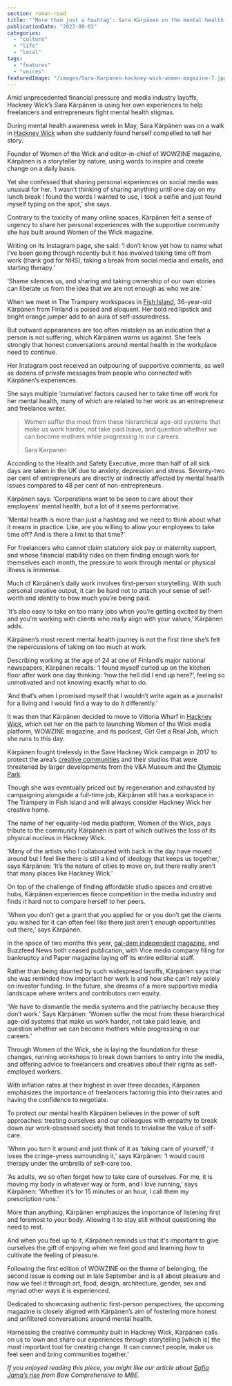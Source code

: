 ```yaml
---
section: roman-road
title: "‘More than just a hashtag’: Sara Kärpänen on the mental health crisis for East London’s freelancers"
publicationDate: "2023-08-03"
categories: 
  - "culture"
  - "life"
  - "local"
tags: 
  - "features"
  - "voices"
featuredImage: "/images/Sara-Karpanen-hackney-wick-women-magazine-7.jpg"
---
```


Amid unprecedented financial pressure and media industry layoffs, Hackney Wick’s Sara Kärpänen is using her own experiences to help freelancers and entrepreneurs fight mental health stigmas.

During mental health awareness week in May, Sara Kärpänen was on a walk in [Hackney Wick](https://romanroadlondon.com/hackney-wick-bars-restaurants-raves/) when she suddenly found herself compelled to tell her story. 

Founder of Women of the Wick and editor-in-chief of WOWZINE magazine, Kärpänen is a storyteller by nature, using words to inspire and create change on a daily basis. 

Yet she confessed that sharing personal experiences on social media was unusual for her. ‘I wasn’t thinking of sharing anything until one day on my lunch break I found the words I wanted to use, I took a selfie and just found myself typing on the spot,’ she says. 

Contrary to the toxicity of many online spaces, Kärpänen felt a sense of urgency to share her personal experiences with the supportive community she has built around Women of the Wick magazine.

Writing on its Instagram page, she said: ‘I don’t know yet how to name what I’ve been going through recently but it has involved taking time off from work (thank god for NHS), taking a break from social media and emails, and starting therapy.’

‘Shame silences us, and sharing and taking ownership of our own stories can liberate us from the idea that we are not enough as who we are.’ 

When we meet in The Trampery workspaces in [Fish Island](https://romanroadlondon.com/history-fish-island/), 36-year-old Kärpänen from Finland is poised and eloquent. Her bold red lipstick and bright orange jumper add to an aura of self-assuredness. 

But outward appearances are too often mistaken as an indication that a person is not suffering, which Kärpänen warns us against. She feels strongly that honest conversations around mental health in the workplace need to continue. 

Her Instagram post received an outpouring of supportive comments, as well as dozens of private messages from people who connected with Kärpänen’s experiences. 

She says multiple ‘cumulative’ factors caused her to take time off work for her mental health, many of which are related to her work as an entrepreneur and freelance writer. 

> Women suffer the most from these hierarchical age-old systems that make us work harder, not take paid leave, and question whether we can become mothers while progressing in our careers.
> 
> Sara Karpanen

According to the Health and Safety Executive, more than half of all sick days are taken in the UK due to anxiety, depression and stress. Seventy-two per cent of entrepreneurs are directly or indirectly affected by mental health issues compared to 48 per cent of non-entrepreneurs.

Kärpänen says: ‘Corporations want to be seen to care about their employees' mental health, but a lot of it seems performative. 

‘Mental health is more than just a hashtag and we need to think about what it means in practice. Like, are you willing to allow your employees to take time off? And is there a limit to that time?’ 

For freelancers who cannot claim statutory sick pay or maternity support, and whose financial stability rides on them finding enough work for themselves each month, the pressure to work through mental or physical illness is immense. 

Much of Kärpänen’s daily work involves first-person storytelling. With such personal creative output, it can be hard not to attach your sense of self-worth and identity to how much you’re being paid. 

‘It’s also easy to take on too many jobs when you’re getting excited by them and you’re working with clients who really align with your values,’ Kärpänen adds. 

Kärpänen’s most recent mental health journey is not the first time she’s felt the repercussions of taking on too much at work. 

Describing working at the age of 24 at one of Finland’s major national newspapers, Kärpänen recalls: ‘I found myself curled up on the kitchen floor after work one day thinking: ‘how the hell did I end up here?’, feeling so unmotivated and not knowing exactly what to do.

‘And that’s when I promised myself that I wouldn’t write again as a journalist for a living and I would find a way to do it differently.’ 

It was then that Kärpänen decided to move to Vittoria Wharf in [Hackney Wick](https://romanroadlondon.com/hackney-wick-brunch-cafes-coffee/), which set her on the path to launching Women of the Wick media platform, WOWZINE magazine, and its podcast, Girl Get a Real Job, which she runs to this day. 

Kärpänen fought tirelessly in the Save Hackney Wick campaign in 2017 to protect the area’s [creative communities](https://romanroadlondon.com/hackney-wick-street-art-wall-campaign/) and their studios that were threatened by larger developments from the V&A Museum and the [Olympic Park](https://romanroadlondon.com/inclusive-cycling-centre-olympic-park/). 

Though she was eventually priced out by regeneration and exhausted by campaigning alongside a full-time job, Kärpänen still has a workspace in The Trampery in Fish Island and will always consider Hackney Wick her creative home. 

The name of her equality-led media platform, Women of the Wick, pays tribute to the community Kärpänen is part of which outlives the loss of its physical nucleus in Hackney Wick.

‘Many of the artists who I collaborated with back in the day have moved around but I feel like there is still a kind of ideology that keeps us together,’ says Kärpänen: ‘It’s the nature of cities to move on, but there really aren’t that many places like Hackney Wick.’ 

On top of the challenge of finding affordable studio spaces and creative hubs, Kärpänen experiences fierce competition in the media industry and finds it hard not to compare herself to her peers. 

‘When you don’t get a grant that you applied for or you don’t get the clients you wished for it can often feel like there just aren’t enough opportunities out there,’ says Kärpänen. 

In the space of two months this year, [gal-dem independent](https://gal-dem.com/gal-dem-goodbye-letter/) [magazine](https://gal-dem.com/gal-dem-goodbye-letter/), and Buzzfeed News both ceased publication, with Vice media company filing for bankruptcy and Paper magazine laying off its entire editorial staff. 

Rather than being daunted by such widespread layoffs, Kärpänen says that she was reminded how important her work is and how she can’t rely solely on investor funding. In the future, she dreams of a more supportive media landscape where writers and contributors own equity. 

‘We have to dismantle the media systems and the patriarchy because they don’t work.’ Says Kärpänen: ‘Women suffer the most from these hierarchical age-old systems that make us work harder, not take paid leave, and question whether we can become mothers while progressing in our careers.’ 

Through Women of the Wick, she is laying the foundation for these changes, running workshops to break down barriers to entry into the media, and offering advice to freelancers and creatives about their rights as self-employed workers.  

With inflation rates at their highest in over three decades, Kärpänen emphasizes the importance of freelancers factoring this into their rates and having the confidence to negotiate. 

To protect our mental health Kärpänen believes in the power of soft approaches: treating ourselves and our colleagues with empathy to break down our work-obsessed society that tends to trivialise the value of self-care. 

‘When you turn it around and just think of it as ‘taking care of yourself,’ it loses the cringe-yness surrounding it,’ says Kärpänen: ‘I would count therapy under the umbrella of self-care too.

‘As adults, we so often forget how to take care of ourselves. For me, it is moving my body in whatever way or form, and I love running,’ says Kärpänen: ‘Whether it’s for 15 minutes or an hour, I call them my prescription runs.’ 

More than anything, Kärpänen emphasizes the importance of listening first and foremost to your body. Allowing it to stay still without questioning the need to rest. 

And when you feel up to it, Kärpänen reminds us that it's important to give ourselves the gift of enjoying when we feel good and learning how to cultivate the feeling of pleasure. 

Following the first edition of WOWZINE on the theme of belonging, the second issue is coming out in late September and is all about pleasure and how we feel it through art, food, design, architecture, gender, sex and myriad other ways it is experienced. 

Dedicated to showcasing authentic first-person perspectives, the upcoming magazine is closely aligned with Kärpänen’s aim of fostering more honest and unfiltered conversations around mental health.

Harnessing the creative community built in Hackney Wick, Kärpänen calls on us to ‘own and share our experiences through storytelling \[which is\] the most important tool for creating change. It can connect people, make us feel seen and bring communities together.’ 

_If you enjoyed reading this piece, you might like our article about_ [_Safia Jama’s rise_](https://romanroadlondon.com/safia-jama-mbe-womens-inclusive-team-interview/) _from Bow Comprehensive to MBE._ 

